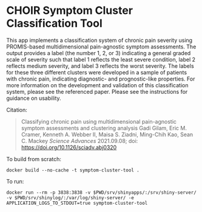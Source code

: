 # CHOIR Symptom Cluster Classification Tool

This app implements a classification system of chronic pain severity using PROMIS-based multidimensional pain-agnostic symptom assessments. The output provides a label (the number 1, 2, or 3) indicating a general graded scale of severity such that label 1 reflects the least severe condition, label 2 reflects medium severity, and label 3 reflects the worst severity. The labels for these three different clusters were developed in a sample of patients with chronic pain, indicating diagnostic- and prognostic-like properties. For more information on the development and validation of this classification system, please see the referenced paper. Please see the instructions for guidance on usability.

Citation:
> Classifying chronic pain using multidimensional pain-agnostic symptom assessments and clustering analysis  Gadi Gilam, Eric M. Cramer, Kenneth A. Webber II, Maisa S. Ziadni, Ming-Chih Kao, Sean C. Mackey  _Science Advances_ 2021.09.08; doi: https://doi.org/10.1126/sciadv.abj0320

To build from scratch:
```
docker build --no-cache -t symptom-cluster-tool .
```

To run:
```
docker run --rm -p 3838:3838 -v $PWD/srv/shinyapps/:/srv/shiny-server/ -v $PWD/srv/shinylog/:/var/log/shiny-server/ -e APPLICATION_LOGS_TO_STDOUT=true symptom-cluster-tool
```
